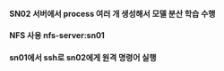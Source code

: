 #### SN02 서버에서 process 여러 개 생성해서 모델 분산 학습 수행
#### NFS 사용 nfs-server:sn01
#### sn01에서 ssh로 sn02에게 원격 명령어 실행
